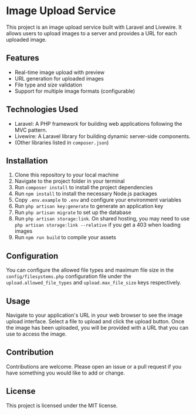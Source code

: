 # Image Upload Service

This project is an image upload service built with Laravel and Livewire. It allows users to upload images to a server and provides a URL for each uploaded image.

## Features

-   Real-time image upload with preview
-   URL generation for uploaded images
-   File type and size validation
-   Support for multiple image formats (configurable)

## Technologies Used

-   Laravel: A PHP framework for building web applications following the MVC pattern.
-   Livewire: A Laravel library for building dynamic server-side components.
-   (Other libraries listed in `composer.json`)

## Installation

1. Clone this repository to your local machine
2. Navigate to the project folder in your terminal
3. Run `composer install` to install the project dependencies
4. Run `npm install` to install the necessary Node.js packages
5. Copy `.env.example` to `.env` and configure your environment variables
6. Run `php artisan key:generate` to generate an application key
7. Run `php artisan migrate` to set up the database
8. Run `php artisan storage:link`. On shared hosting, you may need to use `php artisan storage:link --relative` if you get a 403 when loading images
9. Run `npm run build` to compile your assets

## Configuration

You can configure the allowed file types and maximum file size in the `config/filesystems.php` configuration file under the `upload.allowed_file_types` and `upload.max_file_size` keys respectively.

## Usage

Navigate to your application's URL in your web browser to see the image upload interface. Select a file to upload and click the upload button. Once the image has been uploaded, you will be provided with a URL that you can use to access the image.

## Contribution

Contributions are welcome. Please open an issue or a pull request if you have something you would like to add or change.

## License

This project is licensed under the MIT license.
